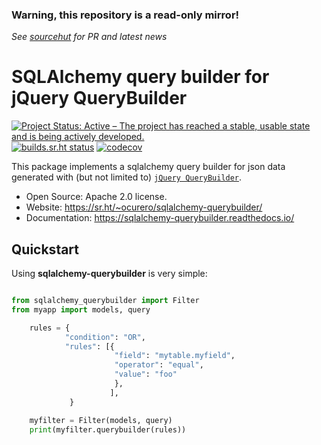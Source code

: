 ### Warning, this repository is a read-only mirror!
*See [sourcehut](https://github.com/ocurero/sqlalchemy-querybuilder) for PR and latest news*

SQLAlchemy query builder for jQuery QueryBuilder
================================================

[![Project Status: Active – The project has reached a stable, usable state and is being actively developed.](https://www.repostatus.org/badges/latest/active.svg)](https://www.repostatus.org/#active) [![builds.sr.ht status](https://builds.sr.ht/~ocurero/sqlalchemy-querybuilder/.build.yml.svg)](https://builds.sr.ht/~ocurero/sqlalchemy-querybuilder/.build.yml?) [![codecov](https://codecov.io/gh/ocurero/sqlalchemy-querybuilder/branch/master/graph/badge.svg)](https://codecov.io/gh/ocurero/sqlalchemy-querybuilder)

This package implements a sqlalchemy query builder for json data
generated with (but not limited to) [`jQuery QueryBuilder`](http://querybuilder.js.org/).

* Open Source: Apache 2.0 license.
* Website: <https://sr.ht/~ocurero/sqlalchemy-querybuilder/>
* Documentation: <https://sqlalchemy-querybuilder.readthedocs.io/>

Quickstart
----------

Using **sqlalchemy-querybuilder** is very simple:

```python

from sqlalchemy_querybuilder import Filter
from myapp import models, query

    rules = {
            "condition": "OR",
            "rules": [{
                       "field": "mytable.myfield",
                       "operator": "equal",
                       "value": "foo"
                       },
                      ],
             }

    myfilter = Filter(models, query)
    print(myfilter.querybuilder(rules))
```
